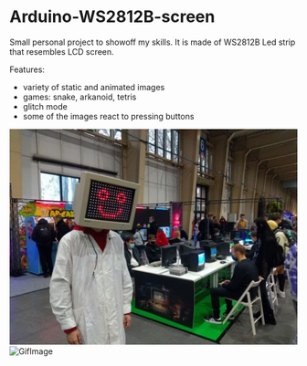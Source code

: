 # Arduino-WS2812B-screen

Small personal project to showoff my skills. It is made of WS2812B Led strip that resembles LCD screen.

Features:
- variety of static and animated images
- games: snake, arkanoid, tetris
- glitch mode
- some of the images react to pressing buttons

![Image](./readme_files/happy.jpeg)
![GifImage](./readme_files/snake.gif)
